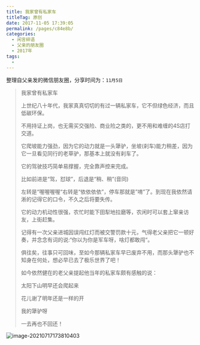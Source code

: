 ```yaml
---
title: 我家曾有私家车
titleTag: 原创
date: 2017-11-05 17:39:05
permalink: /pages/c84e8b/
categories:
  - 闲言碎语
  - 父亲的朋友圈
  - 2017年
tags:
  - 
---
```

整理自父亲发的微信朋友圈，分享时间为：`11月5日`

> 我家曾有私家车
>
> 上世纪八十年代，我家真真切切的有过一辆私家车，它不但绿色经济，而且低碳环保。
>
> 不用持证上岗，也无需买交强险、商业险之类的，更不用和难缠的4S店打交道。
>
> 它爬坡能力强劲，因为它的动力就是一头犟驴，坐坡(刹车)能力稍差，因为它一旦看见同行的老草驴，那基本上就没有刹车了。
>
> 它的驾驶技巧简单易撑握，完全靠声控来完成。
>
> 比如前进是“驾，怼球”，后退是“稍、稍”(音同)
>
> 左转是“喔喔喔喔“右转是“依依依依”，停车那就是”唷”了。到现在我依然请淅的记得它的口令，不久之后将要失传。
>
> 它的动力机动性很强，农忙时能下田犁地拉磨等，农闲时可以套上窜亲访友，上街赶集。
>
> 记得有一次父亲进城因误闯红灯而被交警罚款十元，气得老父亲把它一顿好奏，并念念有词的说:“你以为你是军车呀，啥灯都敢闯“。
>
> 俱往矣，往事只可回味，至如今那辆私家车早已废弃不用，而那头犟驴也不知身在何处，想必早已去了极乐世界了吧！
>
> 如今依然健在的老父亲提起他当年的私家车颇有感触的说：
>
> 太阳下山明早还会爬起来
>
> 花儿谢了明年还是一样的开
>
> 我的犟驴呀
>
> 一去再也不回还！

![image-20210717173810403](http://t.eryajf.net/imgs/2021/09/125097b8e9fc14ff.jpg)